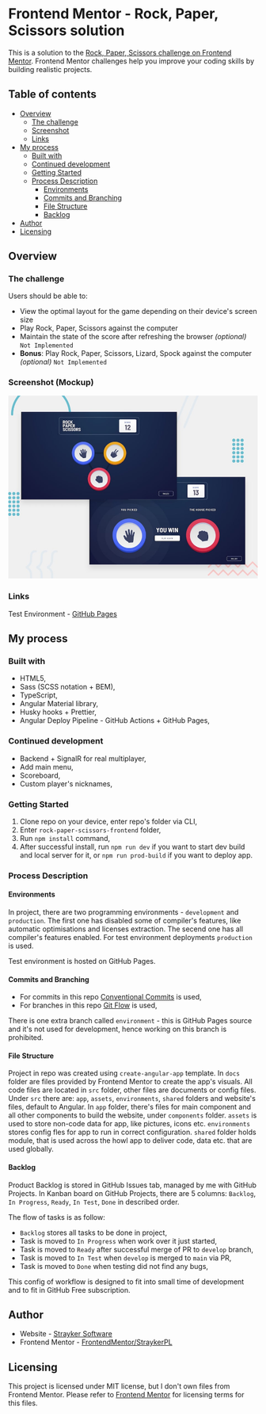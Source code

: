 # Frontend Mentor - Rock, Paper, Scissors solution

This is a solution to the [Rock, Paper, Scissors challenge on Frontend Mentor](https://www.frontendmentor.io/challenges/rock-paper-scissors-game-pTgwgvgH). Frontend Mentor challenges help you improve your coding skills by building realistic projects. 

## Table of contents

- [Overview](#overview)
  - [The challenge](#the-challenge)
  - [Screenshot](#screenshot)
  - [Links](#links)
- [My process](#my-process)
  - [Built with](#built-with)
  - [Continued development](#continued-development)
  - [Getting Started](#getting-started)
  - [Process Description](#process-description)
    - [Environments](#environments)
    - [Commits and Branching](#commits-and-branching)
    - [File Structure](#file-structure)
    - [Backlog](#backlog)
- [Author](#author)
- [Licensing](#licensing)

## Overview

### The challenge

Users should be able to:

- View the optimal layout for the game depending on their device's screen size
- Play Rock, Paper, Scissors against the computer
- Maintain the state of the score after refreshing the browser _(optional)_ `Not Implemented`
- **Bonus**: Play Rock, Paper, Scissors, Lizard, Spock against the computer _(optional)_ `Not Implemented`

### Screenshot (Mockup)

![](./docs/design/desktop-preview.jpg)

### Links

Test Environment - [GitHub Pages](https://straykerpl.github.io/RockPaperScissors/)

## My process

### Built with

- HTML5,
- Sass (SCSS notation + BEM),
- TypeScript,
- Angular Material library,
- Husky hooks + Prettier,
- Angular Deploy Pipeline - GitHub Actions + GitHub Pages,

### Continued development

- Backend + SignalR for real multiplayer,
- Add main menu,
- Scoreboard,
- Custom player's nicknames,

### Getting Started

1. Clone repo on your device, enter repo's folder via CLI,
2. Enter `rock-paper-scissors-frontend` folder,
3. Run `npm install` command,
4. After successful install, run `npm run dev` if you want to start dev build and local server for it, or `npm run prod-build` if you want to deploy app.

### Process Description

#### Environments

In project, there are two programming environments - `development` and `production`. The first one has disabled some of compiler's features, like automatic optimisations and licenses extraction. The secend one has all compiler's features enabled. For test environment deployments `production` is used.

Test environment is hosted on GitHub Pages.

#### Commits and Branching

- For commits in this repo [Conventional Commits](https://www.conventionalcommits.org/en/v1.0.0/) is used,
- For branches in this repo [Git Flow](https://www.atlassian.com/git/tutorials/comparing-workflows/gitflow-workflow) is used,

There is one extra branch called `environment` - this is GitHub Pages source and it's not used for development, hence working on this branch is prohibited.

#### File Structure

Project in repo was created using `create-angular-app` template. In `docs` folder are files provided by Frontend Mentor to create the app's visuals. All code files are located in `src` folder, other files are documents or config files. Under `src` there are: `app`, `assets`, `environments`, `shared` folders and website's files, default to Angular. In `app` folder, there's files for main component and all other components to build the website, under `components` folder. `assets` is used to store non-code data for app, like pictures, icons etc. `environments` stores config fles for app to run in correct configuration. `shared` folder holds module, that is used across the howl app to deliver code, data etc. that are used globally.

#### Backlog

Product Backlog is stored in GitHub Issues tab, managed by me with GitHub Projects. In Kanban board on GitHub Projects, there are 5 columns: `Backlog`, `In Progress`, `Ready`, `In Test`, `Done` in described order.

The flow of tasks is as follow:
- `Backlog` stores all tasks to be done in project,
- Task is moved to `In Progress` when work over it just started,
- Task is moved to `Ready` after successful merge of PR to `develop` branch,
- Task is moved to `In Test` when `develop` is merged to `main` via PR,
- Task is moved to `Done` when testing did not find any bugs,

This config of workflow is designed to fit into small time of development and to fit in GitHub Free subscription.

## Author

- Website - [Strayker Software](https://straykersoftware.pl)
- Frontend Mentor - [FrontendMentor/StraykerPL](https://www.frontendmentor.io/profile/StraykerPL)

## Licensing

This project is licensed under MIT license, but I don't own files from Frontend Mentor. Please refer to [Frontend Mentor](https://www.frontendmentor.io) for licensing terms for this files.